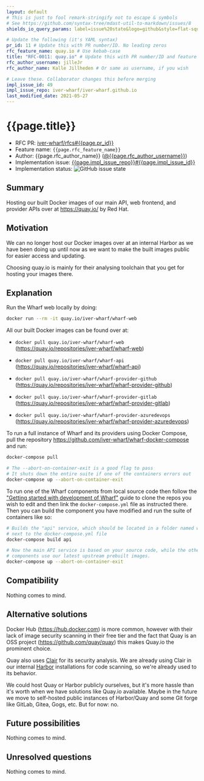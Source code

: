 ```yaml
---
layout: default
# This is just to fool remark-stringify not to escape & symbols
# See https://github.com/syntax-tree/mdast-util-to-markdown/issues/8
shields_io_query_params: label=issue%20state&logo=github&style=flat-square

# Update the following (it's YAML syntax)
pr_id: 11 # Update this with PR number/ID. No leading zeros
rfc_feature_name: quay.io # Use kebab-case
title: "RFC-0011: quay.io" # Update this with PR number/ID and feature name. Use leading zeros
rfc_author_username: jilleJr
rfc_author_name: Kalle Jillheden # Or same as username, if you wish

# Leave these. Collaborator changes this before merging
impl_issue_id: 49
impl_issue_repo: iver-wharf/iver-wharf.github.io
last_modified_date: 2021-05-27
---
```


# {{page.title}}

- RFC PR: [iver-wharf/rfcs#{{page.pr_id}}](https://github.com/iver-wharf/rfcs/pull/{{page.pr_id}})
- Feature name: `{{page.rfc_feature_name}}`
- Author: {{page.rfc_author_name}} ([@{{page.rfc_author_username}}](https://github.com/{{page.rfc_author_username}}))
- Implementation issue: [{{page.impl_issue_repo}}#{{page.impl_issue_id}}](https://github.com/{{page.impl_issue_repo}}/issues/{{page.impl_issue_id}})
- Implementation status: ![GitHub issue state](https://img.shields.io/github/issues/detail/state/{{page.impl_issue_repo}}/{{page.impl_issue_id}}?{{page.shields_io_query_params}})

## Summary

Hosting our built Docker images of our main API, web frontend, and provider
APIs over at <https://quay.io/> by Red Hat.

## Motivation

We can no longer host our Docker images over at an internal Harbor as we have
been doing up until now as we want to make the built images public for easier
access and updating.

Choosing quay.io is mainly for their analysing toolchain that you get for
hosting your images there.

## Explanation

Run the Wharf web locally by doing:

```sh
docker run --rm -it quay.io/iver-wharf/wharf-web
```

All our built Docker images can be found over at:

- `docker pull quay.io/iver-wharf/wharf-web`
  (<https://quay.io/repositories/iver-wharf/wharf-web>)

- `docker pull quay.io/iver-wharf/wharf-api`
  (<https://quay.io/repositories/iver-wharf/wharf-api>)

- `docker pull quay.io/iver-wharf/wharf-provider-github`
  (<https://quay.io/repositories/iver-wharf/wharf-provider-github>)

- `docker pull quay.io/iver-wharf/wharf-provider-gitlab`
  (<https://quay.io/repositories/iver-wharf/wharf-provider-gitlab>)

- `docker pull quay.io/iver-wharf/wharf-provider-azuredevops`
  (<https://quay.io/repositories/iver-wharf/wharf-provider-azuredevops>)

To run a full instance of Wharf and its providers using Docker Compose, pull
the repository <https://github.com/iver-wharf/wharf-docker-compose> and run:

```sh
docker-compose pull

# The --abort-on-container-exit is a good flag to pass
# It shuts down the entire suite if one of the containers errors out
docker-compose up --abort-on-container-exit
```

To run one of the Wharf components from local source code then follow the
["Getting started with development of Wharf"](https://iver-wharf.github.io/#/development/getting-started)
guide to clone the repos you wish to edit and then link the
`docker-compose.yml` file as instructed there. Then you can build the component
you have modified and run the suite of containers like so:

```sh
# Builds the "api" service, which should be located in a folder named wharf-api
# next to the docker-compose.yml file
docker-compose build api

# Now the main API service is based on your source code, while the other
# components use our latest upstream prebuilt images.
docker-compose up --abort-on-container-exit
```

## Compatibility

Nothing comes to mind.

## Alternative solutions

Docker Hub (<https://hub.docker.com>) is more common, however with their lack
of image security scanning in their free tier and the fact that Quay is an
OSS project (<https://github.com/quay/quay>) this makes Quay.io the prominent
choice.

Quay also uses [Clair](https://github.com/quay/clair) for its security
analysis. We are already using Clair in our internal [Harbor](https://goharbor.io)
installations for code scanning, so we're already used to its behavior.

We could host Quay or Harbor publicly ourselves, but it's more hassle than it's
worth when we have solutions like Quay.io available. Maybe in the future we
move to self-hosted public instances of Harbor/Quay and some Git forge like
GitLab, Gitea, Gogs, etc. But for now: no.

## Future possibilities

Nothing comes to mind.

## Unresolved questions

Nothing comes to mind.
